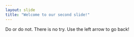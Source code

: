 ```yaml
---
layout: slide
title: "Welcome to our second slide!"
---
```

Do or do not. There is no try.
Use the left arrow to go back!
